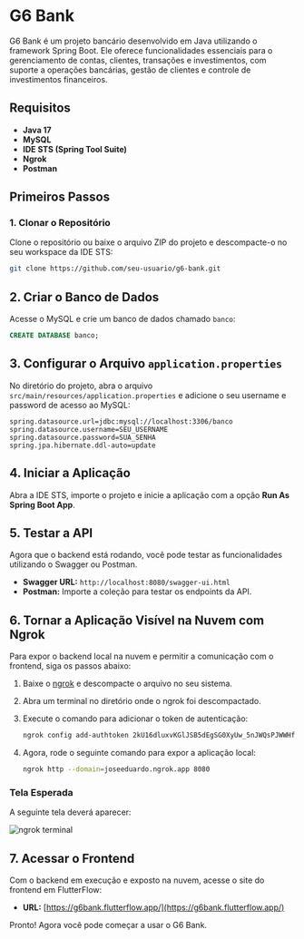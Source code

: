 # G6 Bank

G6 Bank é um projeto bancário desenvolvido em Java utilizando o framework Spring Boot. Ele oferece funcionalidades essenciais para o gerenciamento de contas, clientes, transações e investimentos, com suporte a operações bancárias, gestão de clientes e controle de investimentos financeiros.

## Requisitos

- **Java 17**
- **MySQL**
- **IDE STS (Spring Tool Suite)**
- **Ngrok**
- **Postman**

## Primeiros Passos

### 1. Clonar o Repositório

Clone o repositório ou baixe o arquivo ZIP do projeto e descompacte-o no seu workspace da IDE STS:

```bash
git clone https://github.com/seu-usuario/g6-bank.git
```
## 2. Criar o Banco de Dados

Acesse o MySQL e crie um banco de dados chamado `banco`:

```sql
CREATE DATABASE banco;
```
## 3. Configurar o Arquivo `application.properties`

No diretório do projeto, abra o arquivo `src/main/resources/application.properties` e adicione o seu username e password de acesso ao MySQL:

```properties
spring.datasource.url=jdbc:mysql://localhost:3306/banco
spring.datasource.username=SEU_USERNAME
spring.datasource.password=SUA_SENHA
spring.jpa.hibernate.ddl-auto=update
```
## 4. Iniciar a Aplicação

Abra a IDE STS, importe o projeto e inicie a aplicação com a opção **Run As Spring Boot App**.

## 5. Testar a API

Agora que o backend está rodando, você pode testar as funcionalidades utilizando o Swagger ou Postman.

- **Swagger URL:** `http://localhost:8080/swagger-ui.html`
- **Postman:** Importe a coleção para testar os endpoints da API.

## 6. Tornar a Aplicação Visível na Nuvem com Ngrok

Para expor o backend local na nuvem e permitir a comunicação com o frontend, siga os passos abaixo:

1. Baixe o [ngrok](https://ngrok.com/download) e descompacte o arquivo no seu sistema.
2. Abra um terminal no diretório onde o ngrok foi descompactado.
3. Execute o comando para adicionar o token de autenticação:

    ```bash
    ngrok config add-authtoken 2kU16dluxvKGlJSB5dEgSG0XyUw_5nJWQsPJWWHfM8mmGQP8v
    ```

4. Agora, rode o seguinte comando para expor a aplicação local:

    ```bash
    ngrok http --domain=joseeduardo.ngrok.app 8080
    ```

### Tela Esperada

A seguinte tela deverá aparecer:

![ngrok terminal](link-para-screenshot)

## 7. Acessar o Frontend

Com o backend em execução e exposto na nuvem, acesse o site do frontend em FlutterFlow:

- **URL:** [https://g6bank.flutterflow.app/](https://g6bank.flutterflow.app/)

Pronto! Agora você pode começar a usar o G6 Bank.

